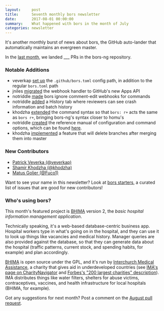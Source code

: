 ```yaml
---
layout:     post
title:      Seventh monthly bors newsletter
date:       2017-08-01 00:00:00
summary:    What happened with bors in the month of July
categories: newsletter
---
```


It's another monthly burst of news about bors,
the GitHub auto-lander that automatically maintains an evergreen master.

In the [last month](https://github.com/bors-ng/bors-ng/pulls?utf8=%E2%9C%93&q=is%3Apr%20is%3Aclosed%20closed%3A2017-07-01..2017-07-31),
we landed ___ PRs in the bors-ng repository.


### Notable Additions

* veverkap [set up](https://github.com/bors-ng/bors-ng/pull/222) the `.github/bors.toml` config path, in addition to the regular `bors.toml` path
* jniles [migrated](https://github.com/bors-ng/bors-ng/pull/224) the webhook handler to GitHub's new Apps API
* notriddle [made](https://github.com/bors-ng/bors-ng/pull/223) bors ignore comment-edit webhooks for commands
* notriddle [added](https://github.com/bors-ng/bors-ng/pull/228) a History tab where reviewers can see crash information and batch history
* khodzha [extended](https://github.com/bors-ng/bors-ng/pull/232) the command syntax so that `bors: r+` acts the same as `bors r+`, bringing bors-ng's syntax closer to homu's
* notriddle [created](https://github.com/bors-ng/bors-ng.github.io/commit/77ac65152869255ded70af8ecc9d19e0ce36bfd2) the reference manual of configuration and command options, which can be found [here](../reference.md).
* khodzha [implemented](https://github.com/bors-ng/bors-ng/pull/237) a feature that will delete branches after merging them into master


### New Contributors

* [Patrick Veverka (@veverkap)](https://github.com/veverkap)
* [Shamir Khodzha (@khodzha)](https://github.com/khodzha)
* [Matus Goljer (@Fuco1)](https://github.com/Fuco1)

Want to see your name in this newsletter? Look at [bors starters](https://bors-ng.github.io/starters/), a curated list of issues that are good for new contributors!


### Who's using bors?

This month's featured project is [BHIMA] version 2, the *basic hospital information management application*.

Technically speaking, it's a web-based database-centric business app. Hospital workers type in what's going on in the hospital, and they can use it to look up things like vacancies and medical history. Manager queries are also provided against the database, so that they can generate data about the hospital (traffic patterns, current stock, and spending habits, for example) and plan accordingly.

[BHIMA] is open source under the GPL, and it's run by [Interchurch Medical Assistance][IMA], a charity that gives aid in underdeveloped countries (see [IMA's page on CharityNavigator][IMA CharityNavigator] and [Forbes's "200 largest charities" description][IMA Forbes]). IMA distributes things like water filters, shelters for abuse victims, contraceptives, vaccines, and health infrastructure for local hospitals (BHIMA, for example).

[BHIMA]: https://github.com/IMA-WorldHealth/bhima-2.X/
[IMA]: https://en.wikipedia.org/wiki/IMA_World_Health
[IMA Forbes]: https://www.forbes.com/lists/2009/14/charity-09_IMA-World-Health_CH0297.html
[IMA CharityNavigator]: https://www.charitynavigator.org/index.cfm?bay=search.summary&orgid=3877

Got any suggestions for next month?
Post a comment on the [August pull request](https://github.com/bors-ng/bors-ng.github.io/pull/10).
